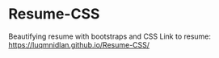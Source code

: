 # Resume-CSS
Beautifying resume with bootstraps and CSS
Link to resume: https://luqmnidlan.github.io/Resume-CSS/
